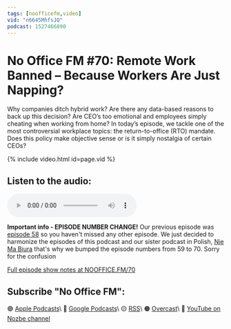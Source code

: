 ```yaml
---
tags: [noofficefm,video]
vid: "n6645MhfsJQ"
podcast: 1527466890
---
```


# No Office FM #70: Remote Work Banned – Because Workers Are Just Napping?

Why companies ditch hybrid work? Are there any data-based reasons to back up this decision? Are CEO’s too emotional and employees simply cheating when working from home? In today’s episode, we tackle one of the most controversial workplace topics: the return-to-office (RTO) mandate. Does this policy make objective sense or is it simply nostalgia of certain CEOs?

{% include video.html id=page.vid %}

<!--More-->

## Listen to the audio:

<audio controls>
<source src="https://media.transistor.fm/d7debaa3/9a85e0c4.mp3" type="audio/mpeg">
</audio>

**Important info - EPISODE NUMBER CHANGE!** Our previous episode was [episode 58](/noofficefm-58) so you haven't missed any other episode. We just decided to harmonize the episodes of this podcast and our sister podcast in Polish, [Nie Ma Biura](/pl/niemabiura) that's why we bumped the episode numbers from 59 to 70. Sorry for the confusion 

[Full episode show notes at NOOFFICE.FM/70](https://nooffice.fm/70)

## Subscribe "No Office FM":

🟣 [Apple Podcasts](https://podcasts.apple.com/podcast/no-office/id1527466890)\\
🔵 [Google Podcasts](https://podcasts.google.com/feed/aHR0cHM6Ly9mZWVkcy50cmFuc2lzdG9yLmZtL25vb2ZmaWNl)\\
🟡 [RSS](https://nozbe.com/nooffice.rss)\\
🟠 [Overcast](https://overcast.fm/itunes1527466890/no-office)\\
🔴 [YouTube on Nozbe channel](https://youtube.com/NozbeCom)

<!--podcast: 1527466890-->

[n]: https://michael.gratis/nozbe
[np]: https://michael.gratis/nozbepersonal